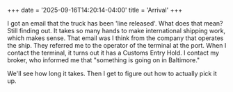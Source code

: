 +++
date = '2025-09-16T14:20:14-04:00'
title = 'Arrival'
+++

I got an email that the truck has been 'line released'. What does that mean? Still finding out. It takes so many hands to make international shipping work, which makes sense. That email was I think from the company that operates the ship. They referred me to the operator of the terminal at the port. When I contact the terminal, it turns out it has a Customs Entry Hold. I contact my broker, who informed me that "something is going on in Baltimore."

We'll see how long it takes. Then I get to figure out how to actually pick it up.
